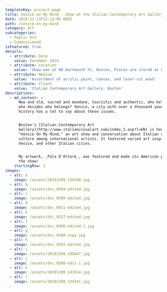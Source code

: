 ```yaml
---
templateKey: project-page
title: Venice on My Mind - Show at the Italian Contemporary Art Gallery
date: 2019-12-13T12:12:05.609Z
path: /venice-on-my-mind
category: Art
subcategories:
  - Public Art
  - Commissioned
isFeatured: true
details:
  - attribute: Date
    value: December 2019
  - attribute: Location
    value: 'Show was at 80 Dartmouth St, Boston, Pieces are stored at Golob Art HQ'
  - attribute: Medium
    value: 'Assortment of acrylic paint, canvas, and laser-cut wood'
  - attribute: Client
    value: 'Italian Contemporary Art Gallery, Boston'
descriptions:
  - md_content: >-
      New and old, sacred and mundane, touristic and authentic, who belongs and
      who decides who belongs? Venice, a city with over a thousand years of
      history has a lot to say about these issues.⁠⁠


      Boston's [Italian Contemporary Art
      Gallery](http://www.italianvisualart.com/index_2.asp?l=EN) is hosted
      "Venice On My Mind," an art show and conversation about Italian art and
      culture among international artists. It featured varied art inspired by
      Venice, and other Italian cities.⁠


      My artwork, _Pala D'Altare_, was featured and made its American premier at
      the show!
    startingRow: 2
images:
  - alt: a
    image: /assets/20191209_134550.jpg
  - alt: b
    image: /assets/dsc_0364-edited.jpg
  - alt: c
    image: /assets/dsc_0389-edited.jpg
  - alt: d
    image: /assets/dsc_0411-edited.jpg
  - alt: e
    image: /assets/dsc_0357-edited.jpg
  - alt: f
    image: /assets/dsc_0366-edited-1.jpg
  - alt: g
    image: /assets/dsc_0368-copy.jpg
  - alt: h
    image: /assets/dsc_0391-edited.jpg
  - alt: i
    image: /assets/20191209_105647.jpg
  - alt: j
    image: /assets/dsc_0360-edit-1.jpg
  - alt: k
    image: /assets/20191209_141914.jpg
  - alt: l
    image: /assets/20191209_134541.jpg
---
```


